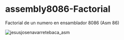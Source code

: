# assembly8086-Factorial
Factorial de un numero en ensamblador 8086 (Asm 86)

![jesusjosenavarretebaca_asm](https://user-images.githubusercontent.com/21239660/83376648-33ecda80-a390-11ea-847c-f0edceead0d3.png)

